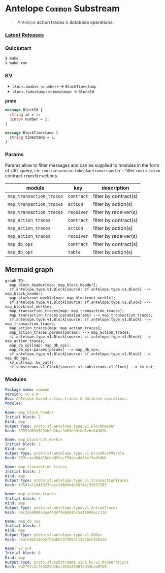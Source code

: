 # Antelope `Common` Substream

> Antelope **action traces** & **database operations**.

### [Latest Releases](https://github.com/pinax-network/substreams/releases)

### Quickstart

```bash
$ make
$ make run
```

### KV

- `block.number:<number>` -> `BlockTimestamp`
- `block.timestamp:<timestamp>` -> `BlockId`

**proto**
```protobuf
message BlockId {
  string id = 1;
  uint64 number = 2;
}

message BlockTimestamp {
  string timestamp = 1;
}
```

### Params

Params allow to filter messages and can be supplied to modules in the form of URL query, i.e. `contract=eosio.token&action=transfer` - filter `eosio.token` contract `transfer` actions.

| module       | key        | description |
|--------------|------------|-------------|
| `map_transaction_traces` | `contract` | filter by contract(s)
| `map_transaction_traces` | `action`   | filter by action(s)
| `map_transaction_traces` | `receiver`   | filter by receiver(s)
| `map_action_traces` | `contract` | filter by contract(s)
| `map_action_traces` | `action`   | filter by action(s)
| `map_action_traces` | `receiver`   | filter by receiver(s)
| `map_db_ops` | `contract` | filter by contract(s)
| `map_db_ops` | `table`   | filter by action(s)

## Mermaid graph

```mermaid
graph TD;
  map_block_header[map: map_block_header];                                                                                                                    
  sf.antelope.type.v1.Block[source: sf.antelope.type.v1.Block] --> map_block_header;                                                                          
  map_blockroot_merkle[map: map_blockroot_merkle];
  sf.antelope.type.v1.Block[source: sf.antelope.type.v1.Block] --> map_blockroot_merkle;
  map_transaction_traces[map: map_transaction_traces];
  map_transaction_traces:params[params] --> map_transaction_traces;
  sf.antelope.type.v1.Block[source: sf.antelope.type.v1.Block] --> map_transaction_traces;
  map_action_traces[map: map_action_traces];
  map_action_traces:params[params] --> map_action_traces;
  sf.antelope.type.v1.Block[source: sf.antelope.type.v1.Block] --> map_action_traces;
  map_db_ops[map: map_db_ops];
  map_db_ops:params[params] --> map_db_ops;                                  
  sf.antelope.type.v1.Block[source: sf.antelope.type.v1.Block] --> map_db_ops;
  kv_out[map: kv_out];        
  sf.substreams.v1.Clock[source: sf.substreams.v1.Clock] --> kv_out;
```

### Modules

```yaml
Package name: common
Version: v0.6.0
Doc: Antelope based action traces & database operations.                                                                                                      
Modules:
----
Name: map_block_header
Initial block: 2
Kind: map
Output Type: proto:sf.antelope.type.v1.BlockHeader
Hash: 33951d63d323eb9a2bae9d09e9df8a7ebe84362b

Name: map_blockroot_merkle
Initial block: 2
Kind: map
Output Type: proto:sf.antelope.type.v1.BlockRootMerkle
Hash: 797ec4ed64818cbdd92ec75dabadd81ef3ad1dbb

Name: map_transaction_traces
Initial block: 2
Kind: map
Output Type: proto:sf.antelope.type.v1.TransactionTraces
Hash: f2541a11641027caec2d60de4b56f41c35837283

Name: map_action_traces
Initial block: 2
Kind: map
Output Type: proto:sf.antelope.type.v1.ActionTraces
Hash: b4c28e9904a2ea44ddf4eb891bc5a15040acc118

Name: map_db_ops
Initial block: 2
Kind: map
Output Type: proto:sf.antelope.type.v1.DBOps
Hash: c5acb9bb18e65fb6ab8d375053c1257bcb3b8a16

Name: kv_out
Initial block: 0
Kind: map
Output Type: proto:sf.substreams.sink.kv.v1.KVOperations
Hash: 9a2f97c2cf63229d2bec92b338007ad44baa87d0
```